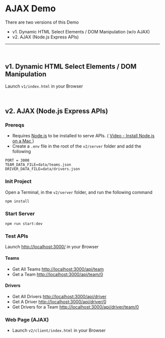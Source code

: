 # AJAX Demo

There are two versions of this Demo

- v1. Dynamic HTML Select Elements / DOM Manipulation (w/o AJAX)
- v2. AJAX (Node.js Express APIs)

<hr />
<br />

## v1. Dynamic HTML Select Elements / DOM Manipulation

Launch `v1/index.html` in your Browser

<br />

## v2. AJAX (Node.js Express APIs)

### Prereqs

- Requires [Node.js](https://nodejs.org/en) to be installed to serve APIs. ( [Video - Install Node.js on a Mac ](https://www.youtube.com/watch?v=MD0yqgMvj4w&list=PLRBkbp6t5gM37UdjMTGZcBs_hoOvCl30p&index=11))
- Create a `.env` file in the root of the `v2/server` folder and add the following

```
PORT = 3000
TEAM_DATA_FILE=data/teams.json
DRIVER_DATA_FILE=data/drivers.json
```

### Init Project

Open a Terminal, in the `v2/server` folder, and run the following command

```
npm install
```

### Start Server

```
npm run start:dev
```

### Test APIs

Launch [http://localhost:3000/](http://localhost:3000/) in your Browser

#### Teams

- Get All Teams [http://localhost:3000/api/team](http://localhost:3000/api/team)
- Get a Team [http://localhost:3000/api/team/0](http://localhost:3000/api/team/0)

#### Drivers

- Get All Drivers [http://localhost:3000/api/driver](http://localhost:3000/api/driver)
- Get A Driver [http://localhost:3000/api/driver/0](http://localhost:3000/api/driver/0)
- Get Drivers for a Team [http://localhost:3000/api/driver/team/0](http://localhost:3000/api/driver/team/0)

### Web Page (AJAX)

- Launch `v2/client/index.html` in your Browser
